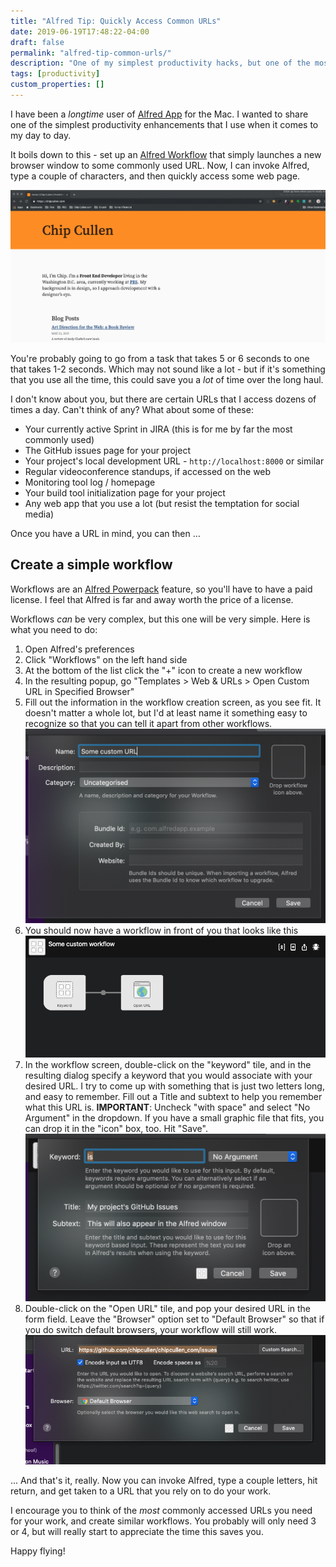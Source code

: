 ```yaml
---
title: "Alfred Tip: Quickly Access Common URLs"
date: 2019-06-19T17:48:22-04:00
draft: false
permalink: "alfred-tip-common-urls/"
description: "One of my simplest productivity hacks, but one of the most effective."
tags: [productivity]
custom_properties: []
---
```


I have been a _longtime_ user of [Alfred App](https://www.alfredapp.com/) for the Mac. I wanted to share one of the simplest productivity enhancements that I use when it comes to my day to day.

It boils down to this - set up an [Alfred Workflow](https://www.alfredapp.com/workflows/) that simply launches a new browser window to some commonly used URL. Now, I can invoke Alfred, type a couple of characters, and then quickly access some web page.

![Alfred workflow that opens a custom URL](../images/alfredworkflow.gif)

You're probably going to go from a task that takes 5 or 6 seconds to one that takes 1-2 seconds. Which may not sound like a lot - but if it's something that you use all the time, this could save you a _lot_ of time over the long haul.

I don't know about you, but there are certain URLs that I access dozens of times a day. Can't think of any? What about some of these:

- Your currently active Sprint in JIRA (this is for me by far the most commonly used)
- The GitHub issues page for your project
- Your project's local development URL - `http://localhost:8000` or similar
- Regular videoconference standups, if accessed on the web
- Monitoring tool log / homepage
- Your build tool initialization page for your project
- Any web app that you use a lot (but resist the temptation for social media)

Once you have a URL in mind, you can then …

## Create a simple workflow

Workflows are an [Alfred Powerpack](https://www.alfredapp.com/powerpack/) feature, so you'll have to have a paid license. I feel that Alfred is far and away worth the price of a license.

Workflows _can_ be very complex, but this one will be very simple. Here is what you need to do:

1. Open Alfred's preferences
2. Click "Workflows" on the left hand side
3. At the bottom of the list click the "+" icon to create a new workflow
4. In the resulting popup, go "Templates > Web & URLs > Open Custom URL in Specified Browser"
5. Fill out the information in the workflow creation screen, as you see fit. It doesn't matter a whole lot, but I'd at least name it something easy to recognize so that you can tell it apart from other workflows.
   ![The Alfred Workflow Information Dialogue](../images/alfred-workflow-info.png)
6. You should now have a workflow in front of you that looks like this
   ![The Alfred Workflow and it's two pieces](../images/alfred-workflow-screen.png)
7. In the workflow screen, double-click on the "keyword" tile, and in the resulting dialog specify a keyword that you would associate with your desired URL. I try to come up with something that is just two letters long, and easy to remember. Fill out a Title and subtext to help you remember what this URL is. **IMPORTANT**: Uncheck "with space" and select "No Argument" in the dropdown. If you have a small graphic file that fits, you can drop it in the "icon" box, too. Hit "Save".
   ![The Alfred Workflow Keyword dialogue](../images/alfred-workflow-keyword.png)
8. Double-click on the "Open URL" tile, and pop your desired URL in the form field. Leave the "Browser" option set to "Default Browser" so that if you do switch default browsers, your workflow will still work.
   ![The Alfred Workflow URL dialogue](../images/alfred-workflow-url.png)

... And that's it, really. Now you can invoke Alfred, type a couple letters, hit return, and get taken to a URL that you rely on to do your work.

I encourage you to think of the _most_ commonly accessed URLs you need for your work, and create similar workflows. You probably will only need 3 or 4, but will really start to appreciate the time this saves you.

Happy flying!
